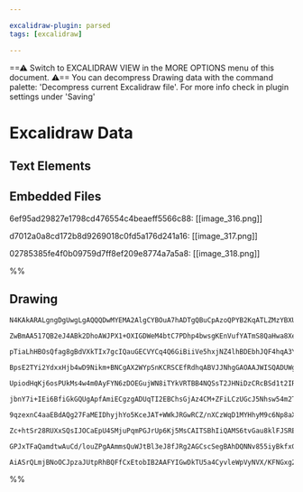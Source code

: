 ```yaml
---

excalidraw-plugin: parsed
tags: [excalidraw]

---
```

==⚠  Switch to EXCALIDRAW VIEW in the MORE OPTIONS menu of this document. ⚠== You can decompress Drawing data with the command palette: 'Decompress current Excalidraw file'. For more info check in plugin settings under 'Saving'


# Excalidraw Data
## Text Elements
## Embedded Files
6ef95ad29827e1798cd476554c4beaeff5566c88: [[image_316.png]]

d7012a0a8cd172b8d9269018c0fd5a176d241a16: [[image_317.png]]

02785385fe4f0b09759d7ff8ef209e8774a7a5a8: [[image_318.png]]

%%
## Drawing
```compressed-json
N4KAkARALgngDgUwgLgAQQQDwMYEMA2AlgCYBOuA7hADTgQBuCpAzoQPYB2KqATLZMzYBXUtiRoIACyhQ4zZAHoFAc0JRJQgEYA6bGwC2CgF7N6hbEcK4OCtptbErHALRY8RMpWdx8Q1TdIEfARcZgRmBShcZQUebQBWbQBGGjoghH0EDihmbgBtcDBQMBKIEm4IADkoAGsAQQA2AHkACVxifQBJIwAhI07lHgoALQBFKFSSyFhECsJ9aKR+Usxu

ZwBmAA517QB2eJ4ABk2DhoAWJPX1+OXIGDWeM4btC7PDhp4bwsgKEnVufYATmS8QaHwa8Xeh0eZ1uUgQhGU0m48V2h200N221RDU2gIa6z43wg1mUwW4hzhzCgpDYNQQAGE2Pg2KQKjTrMw4LhAtlJqVNLhsDVlLShBxiEyWWyJByOFyeVkJnCAGaEfD4ADKsHJEkEHn5AhpdIQAHU/pJuESphBqbT6dqYLr0PrynCxUiOOFcmgknC2NzsGp7r7D

pTiaLhHBOsQfag8gBdVXkTIx7gcIQauGECVYCq4Q6GiBiiVe5hxjNZ4lhBDEbhJQF4hqA3Yt9ZwxgsdhcX3rBodpisTiVThieufeJJHit1HZ5gAEXSUFr3BVBDCcM0wglAFFgplshXM/g4UI4MRcMu677dltJ7ezttrnCiBwaunjy+2MKV2g1/gN2rKIoCEOMIEQCUc2UIs1WCNMJAaBAVUBeJ2h4RtpwQJJW02bBiDOXYIXiM5sDOTQQiQlV4lB

BpsE2TYi2YdxxHjb4wD9Nikm+BNCgAX2WYpSnKCRSCEfRdhqABVJJNhgGAOAAJWISQADUWgAcQAaQAFXU/AixmFiygWZQlmJVY0A2ejtHWFtDnWJJ4ls+jNnOOEQ1QdZdiSBITkBLyvhtX5iH+NB9kSVs3gJQ5W12OL22JSQESRCY0FBCKUKfK5squOFSWdcMbTtE0pVZdlyHlbleWVYlBWFSNxUlZkytlCqFWqmD1S1HUjNdOsqWNelzRCy00Gt

UpiodHqKj6osPUkMs4w4m0AyFYN6zDOEGujWN8iTYkVRTBB4NQSsT2JHNiDzCRcBSd1t2IRaPyrIqEF/VBH02N5ASSAiBy7Th6zxf6hw4EcODHNAzlBBzHL+i6FyXd7/0Am0t0avcMiVI8XtKM8LyvetbxObC4sORzNhfHN3zQM6vx/a9UBRhABsvUCKggxwOGg1V1WOxmIGINEpwLXBcOIbCeE0TZiEBHhm3J3DDhVYhUOwhpiEeJJboaRjmPyT

jbnY7i+IEi6BfiGkGQUgApfAmiECgzgADUqTI2EBChsGjAz4CM+ZFiLCzUGcJ5Nhsw54m2TZbxQ29dnc7h8R2KP4n8/Y4WC0LUEBeztAaJIkgaOKCJ+gjYUS5LkTQYvgTLnhPkBV4G8C0p8pYwqJsGxlmpldA5XapUizqkUSya6Vys5Kqh95jVHWdW1mTdID7TNC0rQG1f596pf+uJeant9f1A3W0NO8gbaYzjRNk1wVNGbpi7c2DkkeDmh7D9Oz

9qzexnC4aaEBdAQg27FaMEIDhyjhYo5KceJAT+WWkJRGwRCZ/nXCzWqD1MYHhyM9c6Np8aXnethO8DZvLrDOISKmb48H03pIzZmrMQJgU5lBTqcEBaYhOHeFUCAzgqkOJoQ4LY05CxVCqTYSEjiAgQDHXYZxcC7FwKhBiVJ9ZoAKFMdiRsuJTB4iUXi4B9qQFwHAOA2oiHcEEtAJKmQKhEBSvyBghAEAUB6EKUeD1Sp9wgAAYnEQElUTjsAiGqp0

Zc+htSr28RUXxSQsIJOCaEpU4SMjuPqmPGJrUp6Kj5MsCAITSBhIiQAMS6tvGau8klFJSREqJJphrZ3GgU5J2RUmRO7hUvUVT8mFOKRkBSwhPTenrL01pUB2lNBPrADancWk1LaaUzgUASl33VB5Vu8z+n6BKcszUhAjAsSOGMhZEyInaSwFAOoDiezoGCCqGqpQ+m1IyBY0gVyilsAoEldotDChbJefoHcEo6ifO+SEAWPJaRUBOds0F0LtJ+wq

GPJxTFaQamdtwAuCd/louZPgAAmmsQuWJtBl3eJ8fJRg2AGCscSegBAhDQNNv855iyBkfxGSJB6TjRQkH2Ycq0cy+XEG1AgOAKJ8kioALJsCusC3AmhggMPQVK0gJAsmoEEpAHozIBakGUIKAAFDwbC1BeBmotQnVA6J4gAEoiwKQQMoTMPJkWGtwCa9YlJeDevNTwP1NqEgOpZU88Z9T6RTKgN2HG+DICHTvggJ1uZ1XczpTaLIirlXcBpEyuE2

AiASrQLmjBNoOCJpzaJUtpRhBQFfCxEtobIB2AAFYIGwDkTU5a4CyvleWpVyNVX/KFNGxg2kaX6TQNq6ASK9TpA7aA/NoEoAGERbMWm38bQsgZquIdW7QhXIXWOideC+LgH4nQWC4QrGGN4kAA==
```
%%